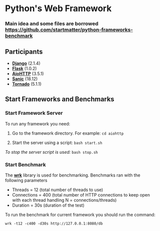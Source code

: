 # Python's Web Framework
### Main idea and some files are borrowed https://github.com/startmatter/python-frameworks-benchmark
## Participants

* **[Django](https://github.com/django/django)** (2.1.4)
* **[Flask](https://github.com/pallets/flask)** (1.0.2)
* **[AioHTTP](https://github.com/aio-libs/aiohttp)** (3.5.1)
* **[Sanic](https://github.com/huge-success/sanic)** (18.12)
* **[Tornado](https://github.com/tornadoweb/tornado)** (5.1.1)

## Start Frameworks and Benchmarks

### Start Framework Server

To run any framework you need:

1. Go to the framework directory. For example: ```cd aiohttp```

2. Start the server using a script: ```bash start.sh```

_To stop the server script is used:_ ```bash stop.sh```

### Start Benchmark

The **[wrk](https://github.com/wg/wrk)** library is used for benchmarking. Benchmarks ran with the following parameters

* Threads = 12 (total number of threads to use)
* Connections = 400 (total number of HTTP connections to keep open with each thread handling N = connections/threads)
* Duration = 30s (duration of the test)

To run the benchmark for current framework you should run the command:

```wrk -t12 -c400 -d30s http://127.0.0.1:8080/db```

